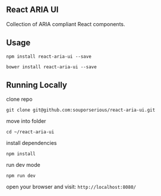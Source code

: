 ## React ARIA UI

Collection of ARIA compliant React components.

## Usage

`npm install react-aria-ui --save`

`bower install react-aria-ui --save`

## Running Locally

clone repo

`git clone git@github.com:souporserious/react-aria-ui.git`

move into folder

`cd ~/react-aria-ui`

install dependencies

`npm install`

run dev mode

`npm run dev`

open your browser and visit: `http://localhost:8080/`
